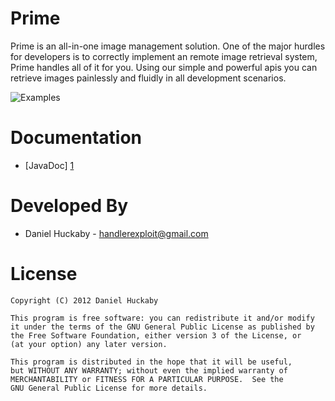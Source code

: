 Prime
=

Prime is an all-in-one image management solution. One of the major hurdles for developers is to correctly implement an remote image retrieval system, Prime handles all of it for you. Using our simple and powerful apis you can retrieve images painlessly and fluidly in all development scenarios.

![Examples][2]

Documentation
=

* [JavaDoc] [1]

Developed By
=

* Daniel Huckaby - <handlerexploit@gmail.com>

License
=======

    Copyright (C) 2012 Daniel Huckaby

    This program is free software: you can redistribute it and/or modify
    it under the terms of the GNU General Public License as published by
    the Free Software Foundation, either version 3 of the License, or
    (at your option) any later version.

    This program is distributed in the hope that it will be useful,
    but WITHOUT ANY WARRANTY; without even the implied warranty of
    MERCHANTABILITY or FITNESS FOR A PARTICULAR PURPOSE.  See the
    GNU General Public License for more details.

[1]: http://dhuckaby.github.com/Prime/
[2]: http://dhuckaby.github.com/Prime/examples.png
